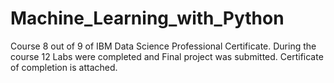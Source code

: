 # Machine_Learning_with_Python
Course 8 out of 9 of IBM Data Science Professional Certificate.
During the course 12 Labs were completed and Final project was submitted. Certificate of completion is attached.

